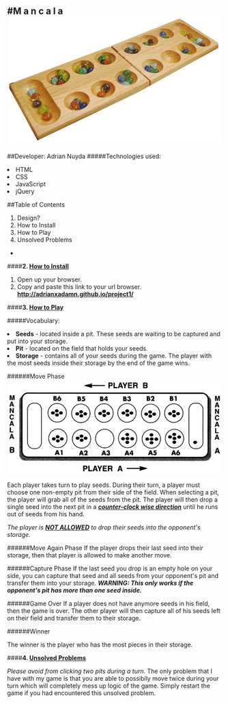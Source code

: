 #M a n c a l a
![alt tag](assets/Mancala.jpg)
-
##Developer: Adrian Nuyda
#####Technologies used:
<li> HTML
<li> CSS
<li> JavaScript
<li> jQuery

##Table of Contents
<ol>
	<li> Design?
	<li> How to Install
	<li> How to Play
	<li> Unsolved Problems
</ol>


-
####<b>2. <u>How to Install</u></b>

1. Open up your browser.
2. Copy and paste this link to your url browser. <b>
http://adrianxadamn.github.io/project1/ </b>

####<b>3. <u>How to Play</u></b>

#####Vocabulary:

<li><b>Seeds</b> - located inside a pit. These seeds are waiting to be captured and put into your storage.
<li><b>Pit</b>  - located on the field that holds your seeds. 
<li><b>Storage</b>  - contains all of your seeds during the game. The player with the most seeds inside their storage by the end of the game wins.

######Move Phase
![alt tag](assets/mancala2.jpg)

Each player takes turn to play seeds. During their turn, a player must choose one non-empty pit from their side of the field. When selecting a pit, the player will grab all of the seeds from the pit. The player will then drop a single seed into the next pit in a <b><u><i>counter-clock wise direction</b></u></i> until he runs out of seeds from his hand. 

<i> The player is <u><b>NOT ALLOWED</u></b> to drop their seeds into the opponent's storage. 
</i>

######Move Again Phase
If the player drops their last seed into their storage, then that player is allowed to make another move. 


######Capture Phase
If the last seed you drop is an empty hole on your side, you can capture that seed and all seeds from your opponent's pit and transfer them into your storage. <i><b> WARNING: This only works if the opponent's pit has more than one seed inside.</i></b>

######Game Over
If a player does not have anymore seeds in his field, then the game is over. The other player will then capture all of his seeds left on their field and transfer them to their storage.

######Winner

The winner is the player who has the most pieces in their storage.
	
####<b>4. <u>Unsolved Problems</u></b>

<i>Please avoid from clicking two pits during a turn.</i> The only problem that I have with my game is that you are able to possibily move twice during your turn which will completely mess up logic of the game. Simply restart the game if you had encountered this unsolved problem.

